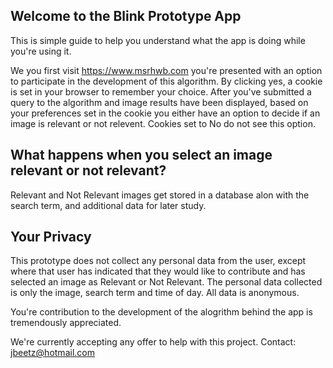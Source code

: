 ## Welcome to the Blink Prototype App

This is simple guide to help you understand what the app is doing while you're using it.

We you first visit https://www.msrhwb.com you're presented with an option to participate in the development of this algorithm. By clicking yes, a cookie is set in your browser to remember your choice. After you've submitted a query to the algorithm and image results have been displayed, based on your preferences set in the cookie you either have an option to decide if an image is relevant or not relevent. Cookies set to No do not see this option. 

## What happens when you select an image relevant or not relevant?
Relevant and Not Relevant images get stored in a database alon with the search term, and additional data for later study. 

## Your Privacy
This prototype does not collect any personal data from the user, except where that user has indicated that they would like to contribute and has selected an image as Relevant or Not Relevant. The personal data collected is only the image, search term and time of day. All data is anonymous. 

You're contribution to the development of the alogrithm behind the app is tremendously appreciated.

We're currently accepting any offer to help with this project. 
Contact: <jbeetz@hotmail.com>
